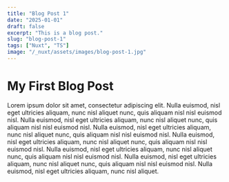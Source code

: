 ```yaml
---
title: "Blog Post 1"
date: "2025-01-01"
draft: false
excerpt: "This is a blog post."
slug: "blog-post-1"
tags: ["Nuxt", "TS"]
image: "/_nuxt/assets/images/blog-post-1.jpg"
---
```


# My First Blog Post

Lorem ipsum dolor sit amet, consectetur adipiscing elit. Nulla euismod, nisl eget ultricies aliquam, nunc nisl aliquet nunc, quis aliquam nisl nisl euismod nisl. Nulla euismod, nisl eget ultricies aliquam, nunc nisl aliquet nunc, quis aliquam nisl nisl euismod nisl. Nulla euismod, nisl eget ultricies aliquam, nunc nisl aliquet nunc, quis aliquam nisl nisl euismod nisl. Nulla euismod, nisl eget ultricies aliquam, nunc nisl aliquet nunc, quis aliquam nisl nisl euismod nisl. Nulla euismod, nisl eget ultricies aliquam, nunc nisl aliquet nunc, quis aliquam nisl nisl euismod nisl. Nulla euismod, nisl eget ultricies aliquam, nunc nisl aliquet nunc, quis aliquam nisl nisl euismod nisl. Nulla euismod, nisl eget ultricies aliquam, nunc nisl aliquet.
